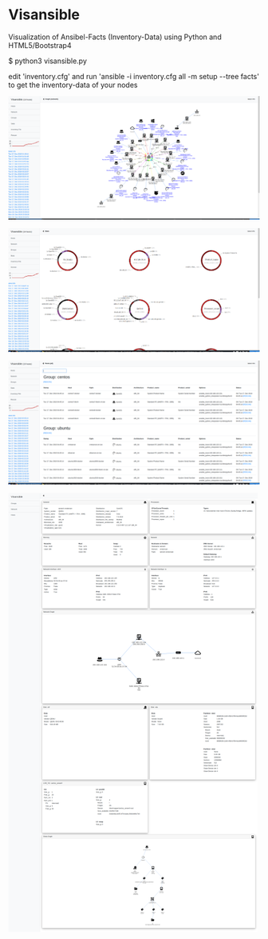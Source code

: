 # Visansible
Visualization of Ansibel-Facts (Inventory-Data) using Python and HTML5/Bootstrap4

 $ python3 visansible.py


 edit 'inventory.cfg' and run 'ansible -i inventory.cfg all -m setup --tree facts' to get the inventory-data of your nodes
 


![Network](doc/network.png?raw=true "Network")

![Stats](doc/stats.png?raw=true "Stats")

![Hosts](doc/hosts.png?raw=true "Hosts")

![Centos7.6 on KVM](doc/kvm-centos7.6.png?raw=true "Centos7.6 on KVM")




